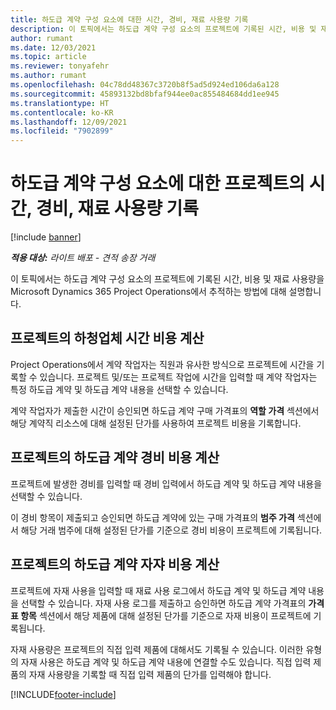 ```yaml
---
title: 하도급 계약 구성 요소에 대한 시간, 경비, 재료 사용량 기록
description: 이 토픽에서는 하도급 계약 구성 요소의 프로젝트에 기록된 시간, 비용 및 재료 사용량을 Microsoft Dynamics 365 Project Operations에서 추적하는 방법에 대해 설명합니다.
author: rumant
ms.date: 12/03/2021
ms.topic: article
ms.reviewer: tonyafehr
ms.author: rumant
ms.openlocfilehash: 04c78dd48367c3720b8f5ad5d924ed106da6a128
ms.sourcegitcommit: 45893132bd8bfaf944ee0ac855484684dd1ee945
ms.translationtype: HT
ms.contentlocale: ko-KR
ms.lasthandoff: 12/09/2021
ms.locfileid: "7902899"
---
```

# <a name="recording-time-expenses-and-material-usage-on-projects-for-subcontracted-components"></a>하도급 계약 구성 요소에 대한 프로젝트의 시간, 경비, 재료 사용량 기록

[!include [banner](../../includes/dataverse-preview.md)]

_**적용 대상:** 라이트 배포 - 견적 송장 거래_

이 토픽에서는 하도급 계약 구성 요소의 프로젝트에 기록된 시간, 비용 및 재료 사용량을 Microsoft Dynamics 365 Project Operations에서 추적하는 방법에 대해 설명합니다.

## <a name="costing-for-subcontractor-time-on-projects"></a>프로젝트의 하청업체 시간 비용 계산
Project Operations에서 계약 작업자는 직원과 유사한 방식으로 프로젝트에 시간을 기록할 수 있습니다. 프로젝트 및/또는 프로젝트 작업에 시간을 입력할 때 계약 작업자는 특정 하도급 계약 및 하도급 계약 내용을 선택할 수 있습니다.

계약 작업자가 제출한 시간이 승인되면 하도급 계약 구매 가격표의 **역할 가격** 섹션에서 해당 계약직 리소스에 대해 설정된 단가를 사용하여 프로젝트 비용을 기록합니다.

## <a name="costing-for-subcontracted-expenses-on-projects"></a>프로젝트의 하도급 계약 경비 비용 계산
프로젝트에 발생한 경비를 입력할 때 경비 입력에서 하도급 계약 및 하도급 계약 내용을 선택할 수 있습니다. 

이 경비 항목이 제출되고 승인되면 하도급 계약에 있는 구매 가격표의 **범주 가격** 섹션에서 해당 거래 범주에 대해 설정된 단가를 기준으로 경비 비용이 프로젝트에 기록됩니다.

## <a name="costing-for-subcontracted-materials-on-projects"></a>프로젝트의 하도급 계약 자쟈 비용 계산
프로젝트에 자재 사용을 입력할 때 재료 사용 로그에서 하도급 계약 및 하도급 계약 내용을 선택할 수 있습니다. 자재 사용 로그를 제출하고 승인하면 하도급 계약 가격표의 **가격표 항목** 섹션에서 해당 제품에 대해 설정된 단가를 기준으로 자재 비용이 프로젝트에 기록됩니다.

자재 사용량은 프로젝트의 직접 입력 제품에 대해서도 기록될 수 있습니다. 이러한 유형의 자재 사용은 하도급 계약 및 하도급 계약 내용에 연결할 수도 있습니다. 직접 입력 제품의 자재 사용량을 기록할 때 직접 입력 제품의 단가를 입력해야 합니다. 


[!INCLUDE[footer-include](../../includes/footer-banner.md)]
